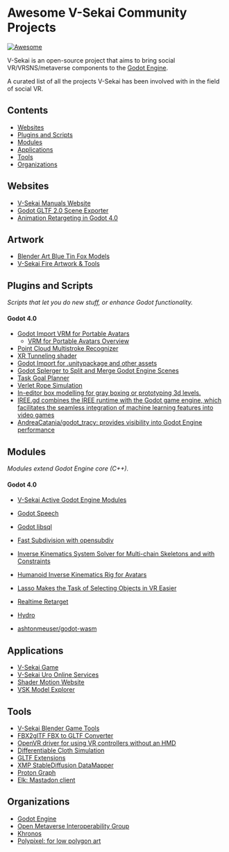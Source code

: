 # Awesome V-Sekai Community Projects

[![Awesome](https://awesome.re/badge.svg)](https://awesome.re)

V-Sekai is an open-source project that aims to bring social VR/VRSNS/metaverse components to the [Godot Engine](https://godotengine.org).

A curated list of all the projects V-Sekai has been involved with in the field of social VR.

## Contents

- [Websites](#websites)
- [Plugins and Scripts](#plugins-and-scripts)
- [Modules](#modules)
- [Applications](#applications)
- [Tools](#tools)
- [Organizations](#organizations)

## Websites

- [V-Sekai Manuals Website](https://github.com/V-Sekai/manuals)
- [Godot GLTF 2.0 Scene Exporter](https://godotengine.org/article/introducing-the-godot-gltf-2-0-scene-exporter/)
- [Animation Retargeting in Godot 4.0](https://godotengine.org/article/animation-retargeting-in-godot-4-0/)

## Artwork

- [Blender Art Blue Tin Fox Models](https://github.com/V-Sekai/blender-art-blue-tin-fox-models)
- [V-Sekai Fire Artwork & Tools](https://github.com/v-sekai-fire)

## Plugins and Scripts

_Scripts that let you do new stuff, or enhance Godot functionality._

#### Godot 4.0

- [Godot Import VRM for Portable Avatars](https://github.com/V-Sekai/godot-vrm)
  - [VRM for Portable Avatars Overview](https://github.com/fire/awesome-godot-procedural-generation/files/10690951/VRM.Overview.pdf)
- [Point Cloud Multistroke Recognizer](https://github.com/V-Sekai/godot-point-cloud-multistroke-recognizer)
- [XR Tunneling shader](https://github.com/V-Sekai/godot_xr_vignette)
- [Godot Import for .unitypackage and other assets](https://github.com/V-Sekai/unidot_importer)
- [Godot Splerger to Split and Merge Godot Engine Scenes](https://github.com/V-Sekai/godot-splerger)
- [Task Goal Planner](https://github.com/V-Sekai/godot-task-goal-planner)
- [Verlet Rope Simulation](https://github.com/V-Sekai/godot-verlet-rope)
- [In-editor box modelling for gray boxing or prototyping 3d levels.](https://github.com/jarneson/godot-ply)
- [IREE.gd combines the IREE runtime with the Godot game engine, which facilitates the seamless integration of machine learning features into video games](https://github.com/RechieKho/IREE.gd)
- [AndreaCatania/godot_tracy: provides visibility into Godot Engine performance](https://github.com/AndreaCatania/godot_tracy)

## Modules

_Modules extend Godot Engine core (C++)._

#### Godot 4.0

- [V-Sekai Active Godot Engine Modules](https://github.com/V-Sekai/godot-modules-groups)

- [Godot Speech](https://github.com/v-sekai/godot_speech)
- [Godot libsql](https://github.com/V-Sekai/godot-libsql)
- [Fast Subdivision with opensubdiv](https://github.com/V-Sekai/godot-subdiv)
- [Inverse Kinematics System Solver for Multi-chain Skeletons and with Constraints](https://github.com/V-Sekai/many_bone_ik)
- [Humanoid Inverse Kinematics Rig for Avatars](https://github.com/V-Sekai/renik)
- [Lasso Makes the Task of Selecting Objects in VR Easier](https://github.com/V-Sekai/lasso)
- [Realtime Retarget](https://github.com/TokageItLab/realtime_retarget)
- [Hydro](https://github.com/godot-extended-libraries/hydro)
- [ashtonmeuser/godot-wasm](https://github.com/ashtonmeuser/godot-wasm)

## Applications

- [V-Sekai Game](https://github.com/V-Sekai/v-sekai-game)
- [V-Sekai Uro Online Services](https://github.com/V-Sekai/uro/issues/new/choose)
- [Shader Motion Website](https://github.com/V-Sekai/shader-motion-navy-lead-ostrich)
- [VSK Model Explorer](https://github.com/V-Sekai/VSK_model_explorer)

## Tools

- [V-Sekai Blender Game Tools](https://github.com/V-Sekai/vsekai-blender-game-tools)
- [FBX2glTF FBX to GLTF Converter](https://github.com/godotengine/FBX2glTF)
- [OpenVR driver for using VR controllers without an HMD](https://github.com/V-Sekai/V-Sekai-faceless)
- [Differentiable Cloth Simulation](https://github.com/fire/differentiable_cloth)
- [GLTF Extensions](https://github.com/omigroup/gltf-extensions)
- [XMP StableDiffusion DataMapper](https://github.com/Zirnworks/XMP-StableDiffusion-DataMapper)
- [Proton Graph](https://github.com/protongraph/protongraph)
- [Elk: Mastadon client](https://elk.zone)

## Organizations

- [Godot Engine](https://godotengine.org/teams)
- [Open Metaverse Interoperability Group](https://omigroup.org)
- [Khronos](https://www.khronos.org/)
- [Polypixel: for low polygon art](https://github.com/recatek/polypixel-wiki/wiki)
